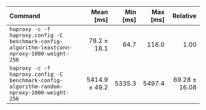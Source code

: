 | Command | Mean [ms] | Min [ms] | Max [ms] | Relative |
|:---|---:|---:|---:|---:|
| `haproxy -c -f haproxy.config -C benchmark-config-algorithm-leastconn-nproxy-1000-weight-256` | 78.2 ± 18.1 | 64.7 | 116.0 | 1.00 |
| `haproxy -c -f haproxy.config -C benchmark-config-algorithm-random-nproxy-1000-weight-256` | 5414.9 ± 49.2 | 5335.3 | 5497.4 | 69.28 ± 16.08 |
